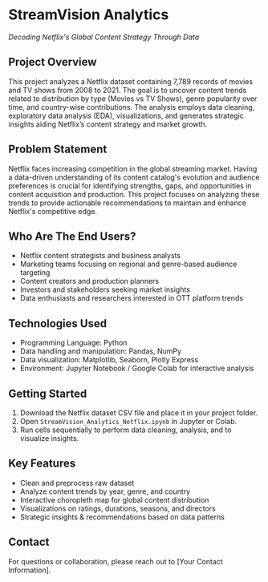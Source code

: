 # StreamVision Analytics  
*Decoding Netflix's Global Content Strategy Through Data*

## Project Overview  
This project analyzes a Netflix dataset containing 7,789 records of movies and TV shows from 2008 to 2021. The goal is to uncover content trends related to distribution by type (Movies vs TV Shows), genre popularity over time, and country-wise contributions. The analysis employs data cleaning, exploratory data analysis (EDA), visualizations, and generates strategic insights aiding Netflix’s content strategy and market growth.

## Problem Statement  
Netflix faces increasing competition in the global streaming market. Having a data-driven understanding of its content catalog's evolution and audience preferences is crucial for identifying strengths, gaps, and opportunities in content acquisition and production. This project focuses on analyzing these trends to provide actionable recommendations to maintain and enhance Netflix's competitive edge.

## Who Are The End Users?  
- Netflix content strategists and business analysts  
- Marketing teams focusing on regional and genre-based audience targeting  
- Content creators and production planners  
- Investors and stakeholders seeking market insights  
- Data enthusiasts and researchers interested in OTT platform trends

## Technologies Used  
- Programming Language: Python  
- Data handling and manipulation: Pandas, NumPy  
- Data visualization: Matplotlib, Seaborn, Plotly Express  
- Environment: Jupyter Notebook / Google Colab for interactive analysis

## Getting Started  
1. Download the Netflix dataset CSV file and place it in your project folder.  
2. Open `StreamVision_Analytics_Netflix.ipynb` in Jupyter or Colab.  
3. Run cells sequentially to perform data cleaning, analysis, and to visualize insights.  

## Key Features  
- Clean and preprocess raw dataset  
- Analyze content trends by year, genre, and country  
- Interactive choropleth map for global content distribution  
- Visualizations on ratings, durations, seasons, and directors  
- Strategic insights & recommendations based on data patterns  

## Contact  
For questions or collaboration, please reach out to [Your Contact Information].
